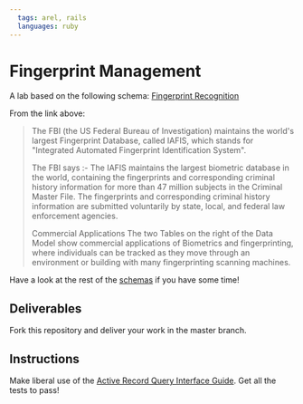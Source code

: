 ```yaml
---
  tags: arel, rails
  languages: ruby
---
```


# Fingerprint Management
A lab based on the following schema: [Fingerprint Recognition](http://www.databaseanswers.org/data_models/fingerprint_recognition/index.htm)

From the link above:
> The FBI (the US Federal Bureau of Investigation) maintains the world's largest Fingerprint Database, called IAFIS, which stands for "Integrated Automated Fingerprint Identification System". 
> 
> The FBI says :- 
> The IAFIS maintains the largest biometric database in the world, containing the fingerprints and corresponding criminal history information for more than 47 million subjects in the Criminal Master File. 
> The fingerprints and corresponding criminal history information are submitted voluntarily by state, local, and federal law enforcement agencies. 
> 
> Commercial Applications 
> The two Tables on the right of the Data Model show commercial applications of Biometrics and fingerprinting, where individuals can be tracked as they move through an environment or building with many fingerprinting scanning machines. 

Have a look at the rest of the [schemas](http://www.databaseanswers.org/data_models/) if you have some time!

## Deliverables
Fork this repository and deliver your work in the master branch.

## Instructions
Make liberal use of the [Active Record Query Interface Guide](http://guides.rubyonrails.org/active_record_querying.html).
Get all the tests to pass!
